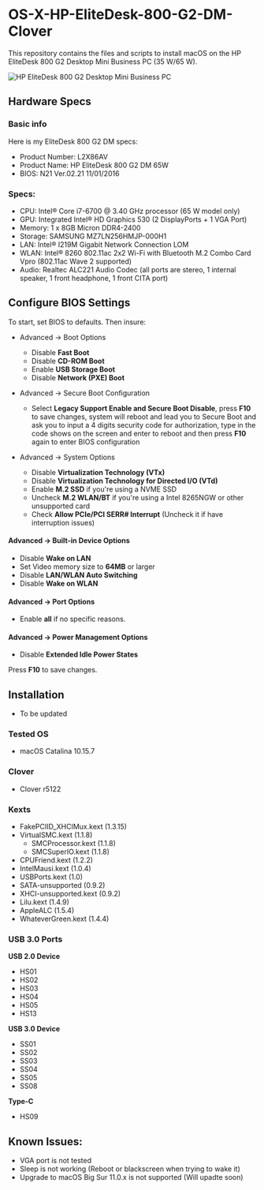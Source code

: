 # OS-X-HP-EliteDesk-800-G2-DM-Clover
This repository contains the files and scripts to install macOS on the HP EliteDesk 800 G2 Desktop Mini Business PC (35 W/65 W).

![HP EliteDesk 800 G2 Desktop Mini Business PC](https://ssl-product-images.www8-hp.com/digmedialib/prodimg/lowres/c04876268.png)

## Hardware Specs
### Basic info
Here is my EliteDesk 800 G2 DM specs:
- Product Number: L2X86AV
- Product Name: HP EliteDesk 800 G2 DM 65W
- BIOS: N21 Ver.02.21 11/01/2016

### Specs:
- CPU: Intel® Core i7-6700 @ 3.40 GHz processor (65 W model only)
- GPU: Integrated Intel® HD Graphics 530 (2 DisplayPorts + 1 VGA Port)
- Memory: 1 x 8GB Micron DDR4-2400
- Storage: SAMSUNG MZ7LN256HMJP-000H1 
- LAN: Intel® I219M Gigabit Network Connection LOM
- WLAN: Intel® 8260 802.11ac 2x2 Wi-Fi with Bluetooth M.2 Combo Card Vpro (802.11ac Wave 2 supported)
- Audio: Realtec ALC221 Audio Codec (all ports are stereo, 1 internal speaker, 1 front headphone, 1 front CITA port)

## Configure BIOS Settings
To start, set BIOS to defaults.
Then insure:
- Advanced -> Boot Options
  - Disable **Fast Boot**
  - Disable **CD-ROM Boot**
  - Enable **USB Storage Boot**
  - Disable **Network (PXE) Boot**
  
- Advanced -> Secure Boot Configuration
  - Select **Legacy Support Enable and Secure Boot Disable**, press **F10** to save changes, system will reboot and lead you to Secure Boot and ask you to input a 4 digits security code for authorization, type in the code shows on the screen and enter to reboot and then press **F10** again to enter BIOS configuration

- Advanced -> System Options
  - Disable **Virtualization Technology (VTx)**
  - Disable **Virtualization Technology for Directed I/O (VTd)**
  - Enable **M.2 SSD** if you're using a NVME SSD
  - Uncheck **M.2 WLAN/BT** if you're using a Intel 8265NGW or other unsupported card
  - Check **Allow PCIe/PCI SERR# Interrupt** (Uncheck it if have interruption issues)

#### Advanced -> Built-in Device Options
- Disable **Wake on LAN**
- Set Video memory size to **64MB** or larger
- Disable **LAN/WLAN Auto Switching**
- Disable **Wake on WLAN**

#### Advanced -> Port Options
- Enable **all** if no specific reasons.

#### Advanced -> Power Management Options
- Disable **Extended Idle Power States**

Press **F10** to save changes.

## Installation
- To be updated

### Tested OS
- macOS Catalina 10.15.7

### Clover
- Clover r5122

### Kexts
- FakePCIID_XHCIMux.kext (1.3.15) 
- VirtualSMC.kext (1.1.8)
  - SMCProcessor.kext (1.1.8)
  - SMCSuperIO.kext (1.1.8)
- CPUFriend.kext (1.2.2)
- IntelMausi.kext (1.0.4)
- USBPorts.kext (1.0)
- SATA-unsupported (0.9.2)
- XHCI-unsupported.kext (0.9.2)
- Lilu.kext (1.4.9)
- AppleALC (1.5.4)
- WhateverGreen.kext (1.4.4)

### USB 3.0 Ports
**USB 2.0 Device**
- HS01
- HS02
- HS03
- HS04
- HS05
- HS13

**USB 3.0 Device**
- SS01
- SS02
- SS03
- SS04
- SS05
- SS08

**Type-C**
- HS09

## Known Issues:
- VGA port is not tested
- Sleep is not working (Reboot or blackscreen when trying to wake it)
- Upgrade to macOS Big Sur 11.0.x is not supported (Will upadte soon)
